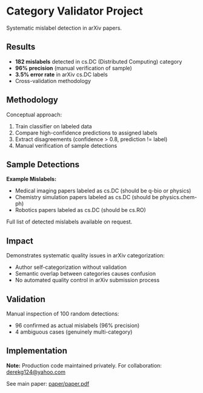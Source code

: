 # Category Validator Project

Systematic mislabel detection in arXiv papers.

## Results

- **182 mislabels** detected in cs.DC (Distributed Computing) category
- **96% precision** (manual verification of sample)
- **3.5% error rate** in arXiv cs.DC labels
- Cross-validation methodology

## Methodology

Conceptual approach:
1. Train classifier on labeled data
2. Compare high-confidence predictions to assigned labels
3. Extract disagreements (confidence > 0.8, prediction != label)
4. Manual verification of sample detections

## Sample Detections

**Example Mislabels:**
- Medical imaging papers labeled as cs.DC (should be q-bio or physics)
- Chemistry simulation papers labeled as cs.DC (should be physics.chem-ph)
- Robotics papers labeled as cs.DC (should be cs.RO)

Full list of detected mislabels available on request.

## Impact

Demonstrates systematic quality issues in arXiv categorization:
- Author self-categorization without validation
- Semantic overlap between categories causes confusion
- No automated quality control in arXiv submission process

## Validation

Manual inspection of 100 random detections:
- 96 confirmed as actual mislabels (96% precision)
- 4 ambiguous cases (genuinely multi-category)

## Implementation

**Note:** Production code maintained privately. For collaboration: derekg124@yahoo.com

See main paper: [paper/paper.pdf](../../paper/paper.pdf)
